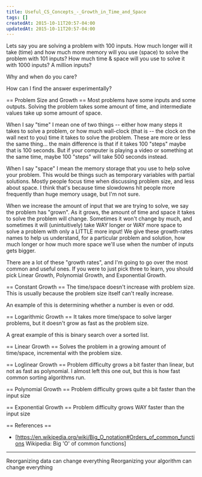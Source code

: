 ```yaml
---
title: Useful_CS_Concepts_-_Growth_in_Time_and_Space
tags: []
createdAt: 2015-10-11T20:57-04:00
updatedAt: 2015-10-11T20:57-04:00
---
```


Lets say you are solving a problem with 100 inputs. How much longer will it take (time) and how much more memory will you use (space) to solve the problem with 101 inputs? How much time & space will you use to solve it with 1000 inputs? A million inputs?

Why and when do you care?

How can I find the answer experimentally?

== Problem Size and Growth ==
Most problems have some inputs and some outputs. Solving the problem takes some amount of time, and intermediate values take up some amount of space.

When I say "time" I mean one of two things -- either how many steps it takes to solve a problem, or how much wall-clock (that is -- the clock on the wall next to you) time it takes to solve the problem. These are more or less the same thing... the main difference is that if it takes 100 "steps" maybe that is 100 seconds. But if your computer is playing a video or something at the same time, maybe 100 "steps" will take 500 seconds instead.

When I say "space" I mean the memory storage that you use to help solve your problem. This would be things such as temporary variables with partial solutions. Mostly people focus time when discussing problem size, and less about space. I think that's because time slowdowns hit people more frequently than huge memory usage, but I'm not sure.

When we increase the amount of input that we are trying to solve, we say the problem has "grown". As it grows, the amount of time and space it takes to solve the problem will change. Sometimes it won't change by much, and sometimes it will (unintuitively) take WAY longer or WAY more space to solve a problem with only a LITTLE more input! We give these growth-rates names to help us understand, for a particular problem and solution, how much longer or how much more space we'll use when the number of inputs gets bigger.

There are a lot of these "growth rates", and I'm going to go over the most common and useful ones. If you were to just pick three to learn, you should pick Linear Growth, Polynomial Growth, and Exponential Growth.

== Constant Growth ==
The time/space doesn't increase with problem size. This is usually because the problem size itself can't really increase.

An example of this is determining whether a number is even or odd. 

== Logarithmic Growth ==
It takes more time/space to solve larger problems, but it doesn't grow as fast as the problem size.

A great example of this is binary search over a sorted list. 

== Linear Growth ==
Solves the problem in a growing amount of time/space, incremental with the problem size.  

== Loglinear Growth ==
Problem difficulty grows a bit faster than linear, but not as fast as polynomial. I almost left this one out, but this is how fast common sorting algorithms run. 

== Polynomial Growth ==
Problem difficulty grows quite a bit faster than the input size 

== Exponential Growth ==
Problem difficulty grows WAY faster than the input size 

== References ==
* [https://en.wikipedia.org/wiki/Big_O_notation#Orders_of_common_functions Wikipedia: Big 'O' of common functions]

--------------------------------

Reorganizing data can change everything
Reorganizing your algorithm can change everything



